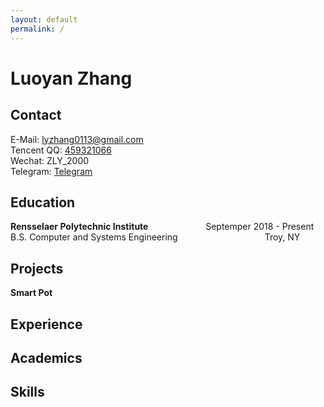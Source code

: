 ```yaml
---
layout: default
permalink: /
---
```


# Luoyan Zhang


## Contact
E-Mail: <lyzhang0113@gmail.com><br>
<i class="fab fa-qq"></i> Tencent QQ: [459321066](tencent://message/?uin=459321066&Site=400301.com&Menu=yes)<br>
Wechat: ZLY_2000<br>
Telegram: [Telegram](https://t.me/lyzhang0113)<br>

## Education
__Rensselaer Polytechnic Institute__ 
&nbsp;&nbsp;&nbsp;&nbsp;&nbsp;&nbsp;&nbsp;&nbsp;&nbsp;&nbsp;&nbsp;&nbsp;&nbsp;&nbsp;&nbsp;&nbsp;&nbsp;&nbsp;&nbsp;&nbsp;&thinsp;&thinsp;
Septemper 2018 - Present
<br>B.S. Computer and Systems Engineering 
&nbsp;&nbsp;&nbsp;&nbsp;&nbsp;&nbsp;&nbsp;&nbsp;&nbsp;&nbsp;&nbsp;&nbsp;&nbsp;&nbsp;&nbsp;&nbsp;&nbsp;&nbsp;&nbsp;&nbsp;&nbsp;&nbsp;&nbsp;&nbsp;&nbsp;&nbsp;&nbsp;&nbsp;&nbsp;&nbsp;&nbsp;&nbsp;&thinsp;&thinsp; Troy, NY

## Projects
__Smart Pot__

## Experience

## Academics

## Skills









<script src="https://kit.fontawesome.com/c5f242997a.js" crossorigin="anonymous"></script>